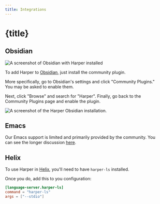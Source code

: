 ```yaml
---
title: Integrations
---
```


# {title}

## Obsidian

![A screenshot of Obsidian with Harper installed](/images/obsidian_screenshot.webp)

To add Harper to [Obsidian](/obsidian), just install the community plugin.

More specifically, go to Obsidian's settings and click "Community Plugins."
You may be asked to enable them.

Next, click "Browse" and search for "Harper".
Finally, go back to the Community Plugins page and enable the plugin.


![A screenshot of the Harper Obsidian installation.](/images/obsidian_install_screenshot.webp)

## Emacs

Our Emacs support is limited and primarily provided by the community.
You can see the longer discussion [here](https://github.com/Automattic/harper/discussions/150).

## Helix

To use Harper in [Helix](https://helix-editor.com/), you'll need to have `harper-ls` installed.

Once you do, add this to you configuration:

```toml
[language-server.harper-ls]
command = "harper-ls"
args = ["--stdio"]
```
